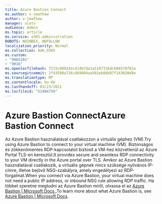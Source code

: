 ```yaml
---
title: Azure Bastion Connect
ms.author: v-jmathew
author: v-jmathew
manager: scotv
audience: Admin
ms.topic: article
ms.service: o365-administration
ROBOTS: NOINDEX, NOFOLLOW
localization_priority: Normal
ms.collection: Adm_O365
ms.custom:
- "9005201"
- "9016"
ms.openlocfilehash: f215c909242c414b7da1a519f316dcb00570f02a
ms.sourcegitcommit: 1f43598a726cdb9904aa501eb8db87f143020d9e
ms.translationtype: MT
ms.contentlocale: hu-HU
ms.lasthandoff: 03/23/2021
ms.locfileid: "51404759"
---
```

# <a name="azure-bastion-connect"></a><span data-ttu-id="d8595-102">Azure Bastion Connect</span><span class="sxs-lookup"><span data-stu-id="d8595-102">Azure Bastion Connect</span></span>

<span data-ttu-id="d8595-103">Az Azure Bastion használatával csatlakozzon a virtuális géphez (VM).</span><span class="sxs-lookup"><span data-stu-id="d8595-103">Try using Azure Bastion to connect to your virtual machine (VM).</span></span> <span data-ttu-id="d8595-104">Biztonságos és zökkenőmentes RDP-kapcsolatot biztosít a VM-hez közvetlenül az Azure Portal TLS-en keresztül.</span><span class="sxs-lookup"><span data-stu-id="d8595-104">It provides secure and seamless RDP connectivity to your VM directly in the Azure portal over TLS.</span></span> <span data-ttu-id="d8595-105">Amikor az Azure Bastion használatával csatlakozik, a virtuális gépnek nincs szüksége nyilvános IP-címre, illetve bejövő NSG-szabályra, amely engedélyezi az RDP-forgalmat.</span><span class="sxs-lookup"><span data-stu-id="d8595-105">When you connect via Azure Bastion, your virtual machine does not need a public IP address, or inbound NSG rule allowing RDP traffic.</span></span> <span data-ttu-id="d8595-106">Ha többet szeretne megtudni az Azure Bastion miről, olvassa el az [Azure Bastion | Microsoft Docs .](https://docs.microsoft.com/azure/bastion/bastion-overview)</span><span class="sxs-lookup"><span data-stu-id="d8595-106">To learn more about what Azure Bastion is, see [Azure Bastion | Microsoft Docs](https://docs.microsoft.com/azure/bastion/bastion-overview).</span></span>
